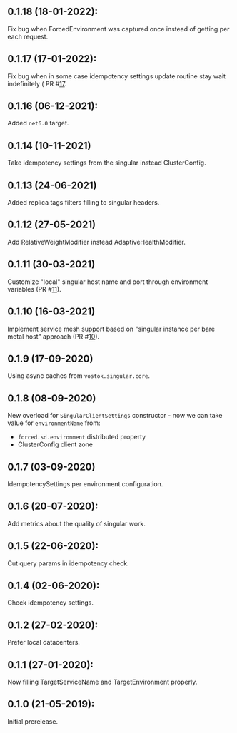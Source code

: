 ## 0.1.18 (18-01-2022):

Fix bug when ForcedEnvironment was captured once instead of getting per each request.

## 0.1.17 (17-01-2022):

Fix bug when in some case idempotency settings update routine stay wait indefinitely ( PR #[17](https://github.com/vostok/singular.core/pull/17).

## 0.1.16 (06-12-2021):

Added `net6.0` target.

## 0.1.14 (10-11-2021)

Take idempotency settings from the singular instead ClusterConfig.

## 0.1.13 (24-06-2021)

Added replica tags filters filling to singular headers.

## 0.1.12 (27-05-2021)

Add RelativeWeightModifier instead AdaptiveHealthModifier.

## 0.1.11 (30-03-2021)

Customize "local" singular host name and port through environment variables (PR #[11](https://github.com/vostok/clusterclient.singular/pull/11)).

## 0.1.10 (16-03-2021)

Implement service mesh support based on "singular instance per bare metal host" approach (PR #[10](https://github.com/vostok/clusterclient.singular/pull/10)).

## 0.1.9 (17-09-2020)

Using async caches from `vostok.singular.core`.

## 0.1.8 (08-09-2020)

New overload for `SingularClientSettings` constructor - now we can take value for `environmentName` from:
  * `forced.sd.environment` distributed property
  * ClusterConfig client zone

## 0.1.7 (03-09-2020)

IdempotencySettings per environment configuration.

## 0.1.6 (20-07-2020):

Add metrics about the quality of singular work.

## 0.1.5 (22-06-2020):

Cut query params in idempotency check.

## 0.1.4 (02-06-2020):

Check idempotency settings.

## 0.1.2 (27-02-2020):

Prefer local datacenters.

## 0.1.1 (27-01-2020): 

Now filling TargetServiceName and TargetEnvironment properly.

## 0.1.0 (21-05-2019): 

Initial prerelease.
